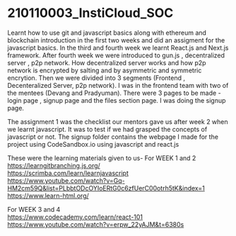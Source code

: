 # 210110003_InstiCloud_SOC

Learnt how to use git and javascript basics along with ethereum and blockchain introduction in the first two weeks and did an assigment for the javascript basics. In the third and fourth week we learnt React.js and Next.js framework. After fourth week we were introduced to gun.js , decentralized server , p2p network. How decentralized server works and how p2p network is encrypted by salting and by asymmetric and symmetric encrytion. Then we were divided into 3 segments (Frontend , Decenteralized Server, p2p network). I was in the frontend team with two of the mentees (Devang and Pradyuman). There were 3 pages to be made - login page , signup page and the files section page. I was doing the signup page. 

The assignment 1 was the checklist our mentors gave us after week 2 when we learnt javascript. It was to test if we had grasped the concepts of javascript or not. The signup folder contains the webpage I made for the project using CodeSandbox.io using javascript and react.js 


These were the learning materials given to us- 
For WEEK 1 and 2
https://learngitbranching.js.org/   
https://scrimba.com/learn/learnjavascript   
https://www.youtube.com/watch?v=Gq-HM2cm59Q&list=PLbbtODcOYIoERtG0c6zfUerC00otrh5tK&index=1   
https://www.learn-html.org/
    
For WEEK 3 and 4     
https://www.codecademy.com/learn/react-101    
https://www.youtube.com/watch?v=erpw_22yAJM&t=6380s   
